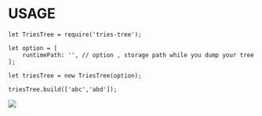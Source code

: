 # USAGE 

    let TriesTree = require('tries-tree');
    
    let option = [
        runtimePath: '', // option , storage path while you dump your tree
    ];
    
    let triesTree = new TriesTree(option);
    
    triesTree.build(['abc','abd']);
    
 
 ![](http://lanhao.name/img/upload/a.png)